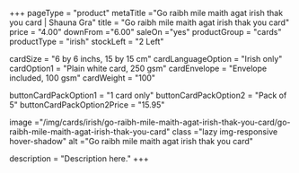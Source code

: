+++
pageType = "product"
metaTitle ="Go raibh mile maith agat irish thak you card | Shauna Gra"
title = "Go raibh mile maith agat irish thak you card"
price = "4.00"
downFrom ="6.00"
saleOn ="yes"
productGroup = "cards"
productType = "irish"
stockLeft = "2 Left" 
 
cardSize = "6 by 6 inchs, 15 by 15 cm" 
cardLanguageOption = "Irish only" 
cardOption1 = "Plain white card, 250 gsm" 
cardEnvelope = "Envelope included, 100 gsm" 
cardWeight = "100" 
 
buttonCardPackOption1 = "1 card only"
buttonCardPackOption2 = "Pack of 5"
buttonCardPackOption2Price = "15.95" 
 
image ="/img/cards/irish/go-raibh-mile-maith-agat-irish-thak-you-card/go-raibh-mile-maith-agat-irish-thak-you-card"
class ="lazy img-responsive hover-shadow"
alt ="Go raibh mile maith agat irish thak you card"
 
description = "Description here."
+++

